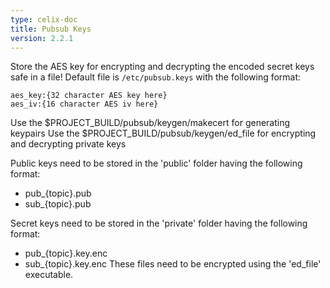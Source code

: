 ```yaml
---
type: celix-doc
title: Pubsub Keys
version: 2.2.1
---
```


<!--
Licensed to the Apache Software Foundation (ASF) under one or more
contributor license agreements.  See the NOTICE file distributed with
this work for additional information regarding copyright ownership.
The ASF licenses this file to You under the Apache License, Version 2.0
(the "License"); you may not use this file except in compliance with
the License.  You may obtain a copy of the License at
   
    http://www.apache.org/licenses/LICENSE-2.0

Unless required by applicable law or agreed to in writing, software
distributed under the License is distributed on an "AS IS" BASIS,
WITHOUT WARRANTIES OR CONDITIONS OF ANY KIND, either express or implied.
See the License for the specific language governing permissions and
limitations under the License.
-->

Store the AES key for encrypting and decrypting the encoded secret keys safe in a file!
Default file is `/etc/pubsub.keys` with the following format:
```
aes_key:{32 character AES key here}
aes_iv:{16 character AES iv here}
```

Use the $PROJECT_BUILD/pubsub/keygen/makecert for generating keypairs
Use the $PROJECT_BUILD/pubsub/keygen/ed_file for encrypting and decrypting private keys

Public keys need to be stored in the 'public' folder having the following format:
- pub_{topic}.pub
- sub_{topic}.pub

Secret keys need to be stored in the 'private' folder having the following format:
- pub_{topic}.key.enc
- sub_{topic}.key.enc
These files need to be encrypted using the 'ed_file' executable.
